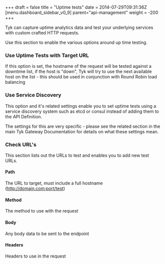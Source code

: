 +++
draft = false
title = "Uptime tests"
date = 2014-07-29T09:31:36Z
[menu.dashboard_sidebar_v0_9]
	parent="api-management"
    weight = -200
+++

Tyk can capture uptime analytics data and test your underlying services with custom crafted HTTP requests. 

Use this section to enable the various options around up time testing.

### Use Uptime Tests with Target URL

If this option is set, the hostname of the request will be tested against a downtime list, if the host is "down", Tyk will try to use the next available host on the list - this should be used in conjunction with Round Robin load balancing

### Use Service Discovery

This option and it's related settings enable you to set uptime tests using a service discovery system such as etcd or consul instead of adding them to the API Definition.

The settings for this are very specific - please see the related section in the main Tyk Gateway Documentation for details on what these settings mean.

### Check URL's

This section lists out the URLs to test and enables you to add new test URLs.

#### Path

The URL to target, must include a full hostname (http://domain.com:port/test)

#### Method

The method to use with the request

#### Body 

Any body data to be sent to the endpoint 

#### Headers

Headers to use in the request

